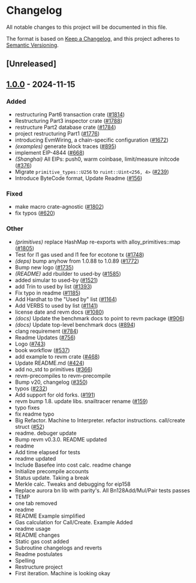 # Changelog

All notable changes to this project will be documented in this file.

The format is based on [Keep a Changelog](https://keepachangelog.com/en/1.0.0/),
and this project adheres to [Semantic Versioning](https://semver.org/spec/v2.0.0.html).

## [Unreleased]

## [1.0.0](https://github.com/bsh98/revm/releases/tag/revm-optimism-v1.0.0) - 2024-11-15

### Added

- restructuring Part6 transaction crate ([#1814](https://github.com/bsh98/revm/pull/1814))
- Restructuring Part3 inspector crate ([#1788](https://github.com/bsh98/revm/pull/1788))
- restructure Part2 database crate ([#1784](https://github.com/bsh98/revm/pull/1784))
- project restructuring Part1 ([#1776](https://github.com/bsh98/revm/pull/1776))
- introducing EvmWiring, a chain-specific configuration ([#1672](https://github.com/bsh98/revm/pull/1672))
- *(examples)* generate block traces ([#895](https://github.com/bsh98/revm/pull/895))
- implement EIP-4844 ([#668](https://github.com/bsh98/revm/pull/668))
- *(Shanghai)* All EIPs: push0, warm coinbase, limit/measure initcode ([#376](https://github.com/bsh98/revm/pull/376))
- Migrate `primitive_types::U256` to `ruint::Uint<256, 4>` ([#239](https://github.com/bsh98/revm/pull/239))
- Introduce ByteCode format, Update Readme ([#156](https://github.com/bsh98/revm/pull/156))

### Fixed

- make macro crate-agnostic ([#1802](https://github.com/bsh98/revm/pull/1802))
- fix typos ([#620](https://github.com/bsh98/revm/pull/620))

### Other

- *(primitives)* replace HashMap re-exports with alloy_primitives::map ([#1805](https://github.com/bsh98/revm/pull/1805))
- Test for l1 gas used and l1 fee for ecotone tx ([#1748](https://github.com/bsh98/revm/pull/1748))
- *(deps)* bump anyhow from 1.0.88 to 1.0.89 ([#1772](https://github.com/bsh98/revm/pull/1772))
- Bump new logo ([#1735](https://github.com/bsh98/revm/pull/1735))
- *(README)* add rbuilder to used-by ([#1585](https://github.com/bsh98/revm/pull/1585))
- added simular to used-by ([#1521](https://github.com/bsh98/revm/pull/1521))
- add Trin to used by list ([#1393](https://github.com/bsh98/revm/pull/1393))
- Fix typo in readme ([#1185](https://github.com/bsh98/revm/pull/1185))
- Add Hardhat to the "Used by" list ([#1164](https://github.com/bsh98/revm/pull/1164))
- Add VERBS to used by list ([#1141](https://github.com/bsh98/revm/pull/1141))
- license date and revm docs ([#1080](https://github.com/bsh98/revm/pull/1080))
- *(docs)* Update the benchmark docs to point to revm package ([#906](https://github.com/bsh98/revm/pull/906))
- *(docs)* Update top-level benchmark docs ([#894](https://github.com/bsh98/revm/pull/894))
- clang requirement ([#784](https://github.com/bsh98/revm/pull/784))
- Readme Updates ([#756](https://github.com/bsh98/revm/pull/756))
- Logo ([#743](https://github.com/bsh98/revm/pull/743))
- book workflow ([#537](https://github.com/bsh98/revm/pull/537))
- add example to revm crate ([#468](https://github.com/bsh98/revm/pull/468))
- Update README.md ([#424](https://github.com/bsh98/revm/pull/424))
- add no_std to primitives ([#366](https://github.com/bsh98/revm/pull/366))
- revm-precompiles to revm-precompile
- Bump v20, changelog ([#350](https://github.com/bsh98/revm/pull/350))
- typos ([#232](https://github.com/bsh98/revm/pull/232))
- Add support for old forks. ([#191](https://github.com/bsh98/revm/pull/191))
- revm bump 1.8. update libs. snailtracer rename ([#159](https://github.com/bsh98/revm/pull/159))
- typo fixes
- fix readme typo
- Big Refactor. Machine to Interpreter. refactor instructions. call/create struct ([#52](https://github.com/bsh98/revm/pull/52))
- readme. debuger update
- Bump revm v0.3.0. README updated
- readme
- Add time elapsed for tests
- readme updated
- Include Basefee into cost calc. readme change
- Initialize precompile accounts
- Status update. Taking a break
- Merkle calc. Tweaks and debugging for eip158
- Replace aurora bn lib with parity's. All Bn128Add/Mul/Pair tests passes
- TEMP
- one tab removed
- readme
- README Example simplified
- Gas calculation for Call/Create. Example Added
- readme usage
- README changes
- Static gas cost added
- Subroutine changelogs and reverts
- Readme postulates
- Spelling
- Restructure project
- First iteration. Machine is looking okay
